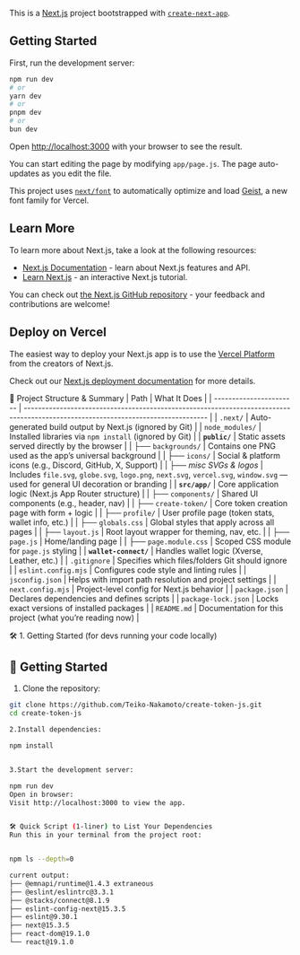 This is a [Next.js](https://nextjs.org) project bootstrapped with [`create-next-app`](https://nextjs.org/docs/app/api-reference/cli/create-next-app).

## Getting Started

First, run the development server:

```bash
npm run dev
# or
yarn dev
# or
pnpm dev
# or
bun dev
```

Open [http://localhost:3000](http://localhost:3000) with your browser to see the result.

You can start editing the page by modifying `app/page.js`. The page auto-updates as you edit the file.

This project uses [`next/font`](https://nextjs.org/docs/app/building-your-application/optimizing/fonts) to automatically optimize and load [Geist](https://vercel.com/font), a new font family for Vercel.

## Learn More

To learn more about Next.js, take a look at the following resources:

- [Next.js Documentation](https://nextjs.org/docs) - learn about Next.js features and API.
- [Learn Next.js](https://nextjs.org/learn) - an interactive Next.js tutorial.

You can check out [the Next.js GitHub repository](https://github.com/vercel/next.js) - your feedback and contributions are welcome!

## Deploy on Vercel

The easiest way to deploy your Next.js app is to use the [Vercel Platform](https://vercel.com/new?utm_medium=default-template&filter=next.js&utm_source=create-next-app&utm_campaign=create-next-app-readme) from the creators of Next.js.

Check out our [Next.js deployment documentation](https://nextjs.org/docs/app/building-your-application/deploying) for more details.


📁 Project Structure & Summary
| Path                    | What It Does                                                                                                                      |
| ----------------------- | --------------------------------------------------------------------------------------------------------------------------------- |
| `.next/`                | Auto-generated build output by Next.js (ignored by Git)                                                                           |
| `node_modules/`         | Installed libraries via `npm install` (ignored by Git)                                                                            |
| **`public/`**           | Static assets served directly by the browser                                                                                      |
| ├── `backgrounds/`      | Contains one PNG used as the app’s universal background                                                                           |
| ├── `icons/`            | Social & platform icons (e.g., Discord, GitHub, X, Support)                                                                       |
| ├── *misc SVGs & logos* | Includes `file.svg`, `globe.svg`, `logo.png`, `next.svg`, `vercel.svg`, `window.svg` — used for general UI decoration or branding |
| **`src/app/`**          | Core application logic (Next.js App Router structure)                                                                             |
| ├── `components/`       | Shared UI components (e.g., header, nav)                                                                                          |
| ├── `create-token/`     | Core token creation page with form + logic                                                                                        |
| ├── `profile/`          | User profile page (token stats, wallet info, etc.)                                                                                |
| ├── `globals.css`       | Global styles that apply across all pages                                                                                         |
| ├── `layout.js`         | Root layout wrapper for theming, nav, etc.                                                                                        |
| ├── `page.js`           | Home/landing page                                                                                                                 |
| ├── `page.module.css`   | Scoped CSS module for `page.js` styling                                                                                           |
| **`wallet-connect/`**   | Handles wallet logic (Xverse, Leather, etc.)                                                                                      |
| `.gitignore`            | Specifies which files/folders Git should ignore                                                                                   |
| `eslint.config.mjs`     | Configures code style and linting rules                                                                                           |
| `jsconfig.json`         | Helps with import path resolution and project settings                                                                            |
| `next.config.mjs`       | Project-level config for Next.js behavior                                                                                         |
| `package.json`          | Declares dependencies and defines scripts                                                                                         |
| `package-lock.json`     | Locks exact versions of installed packages                                                                                        |
| `README.md`             | Documentation for this project (what you’re reading now)                                                                          |






🛠️ 1. Getting Started (for devs running your code locally)
## 🚀 Getting Started

1. Clone the repository:

```bash
git clone https://github.com/Teiko-Nakamoto/create-token-js.git
cd create-token-js

2.Install dependencies:

npm install


3.Start the development server:

npm run dev
Open in browser:
Visit http://localhost:3000 to view the app.


🛠️ Quick Script (1-liner) to List Your Dependencies
Run this in your terminal from the project root:


npm ls --depth=0

current output:
├── @emnapi/runtime@1.4.3 extraneous
├── @eslint/eslintrc@3.3.1
├── @stacks/connect@8.1.9
├── eslint-config-next@15.3.5
├── eslint@9.30.1
├── next@15.3.5
├── react-dom@19.1.0
└── react@19.1.0